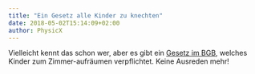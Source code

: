 ```yaml
---
title: "Ein Gesetz alle Kinder zu knechten"
date: 2018-05-02T15:14:09+02:00
author: PhysicX
---
```

Vielleicht kennt das schon  wer, aber es gibt ein [Gesetz im BGB](https://dejure.org/gesetze/BGB/1619.html), welches Kinder zum Zimmer-aufräumen verpflichtet. Keine Ausreden mehr!
